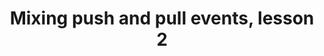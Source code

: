 ---
title: Mixing push and pull events, lesson 2
description: Learn how to combine push and pull events in parallel
weight: 4
---